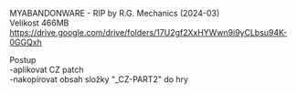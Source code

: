 MYABANDONWARE - RIP by R.G. Mechanics (2024-03)
<br/>
Velikost 466MB https://drive.google.com/drive/folders/17U2gf2XxHYWwn9i9yCLbsu94K-0GGQxh

Postup
<br/>
-aplikovat CZ patch
<br/>
-nakopírovat obsah složky "_CZ-PART2" do hry
